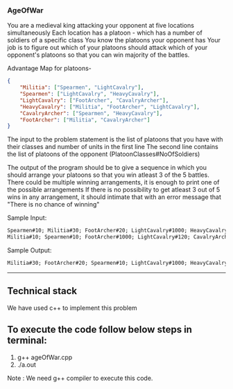 
### AgeOfWar
You are a medieval king attacking your opponent at five locations simultaneously Each location has a platoon - which has a number of soldiers of a specific class You know the platoons your opponent has Your job is to figure out which of your platoons should attack which of your opponent's platoons so that you can win majority of the battles.

Advantage Map for platoons-
```json
{
    "Militia": ["Spearmen", "LightCavalry"],
    "Spearmen": ["LightCavalry", "HeavyCavalry"],
    "LightCavalry": ["FootArcher", "CavalryArcher"],
    "HeavyCavalry": ["Militia", "FootArcher", "LightCavalry"],
    "CavalryArcher": ["Spearmen", "HeavyCavalry"],
    "FootArcher": ["Militia", "CavalryArcher"]
}
```
The input to the problem statement is the list of platoons that you have with their classes and number of units in the first line The second line contains the list of platoons of the opponent (PlatoonClasses#NoOfSoldiers)

The output of the program should be to give a sequence in which you should arrange your platoons so that you win atleast 3 of the 5 battles. There could be multiple winning arrangements, it is enough to print one of the possible arrangements If there is no possibility to get atleast 3 out of 5 wins in any arrangement, it should intimate that with an error message that "There is no chance of winning"

Sample Input:
```txt
Spearmen#10; Militia#30; FootArcher#20; LightCavalry#1000; HeavyCavalry#120 
Militia#10; Spearmen#10; FootArcher#1000; LightCavalry#120; CavalryArcher#100
```

Sample Output:
```txt
Militia#30; FootArcher#20; Spearmen#10; LightCavalry#1000; HeavyCavalry#120\
```

---

## Technical stack 
  We have used c++ to implement this problem
  
## To execute the code follow below steps in terminal:
  1. g++ ageOfWar.cpp
  2. ./a.out

Note : We need g++ compiler to execute this code.
